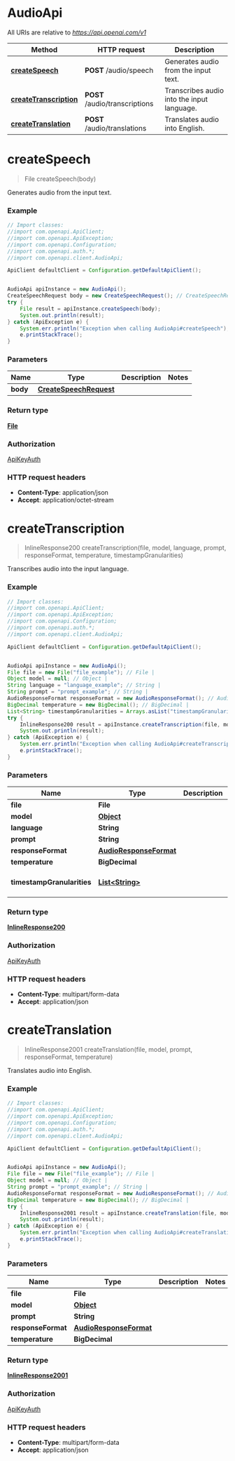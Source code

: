 # AudioApi

All URIs are relative to *https://api.openai.com/v1*

Method | HTTP request | Description
------------- | ------------- | -------------
[**createSpeech**](AudioApi.md#createSpeech) | **POST** /audio/speech | Generates audio from the input text.
[**createTranscription**](AudioApi.md#createTranscription) | **POST** /audio/transcriptions | Transcribes audio into the input language.
[**createTranslation**](AudioApi.md#createTranslation) | **POST** /audio/translations | Translates audio into English.

<a name="createSpeech"></a>
# **createSpeech**
> File createSpeech(body)

Generates audio from the input text.

### Example
```java
// Import classes:
//import com.openapi.ApiClient;
//import com.openapi.ApiException;
//import com.openapi.Configuration;
//import com.openapi.auth.*;
//import com.openapi.client.AudioApi;

ApiClient defaultClient = Configuration.getDefaultApiClient();


AudioApi apiInstance = new AudioApi();
CreateSpeechRequest body = new CreateSpeechRequest(); // CreateSpeechRequest | 
try {
    File result = apiInstance.createSpeech(body);
    System.out.println(result);
} catch (ApiException e) {
    System.err.println("Exception when calling AudioApi#createSpeech");
    e.printStackTrace();
}
```

### Parameters

Name | Type | Description  | Notes
------------- | ------------- | ------------- | -------------
 **body** | [**CreateSpeechRequest**](CreateSpeechRequest.md)|  |

### Return type

[**File**](File.md)

### Authorization

[ApiKeyAuth](../README.md#ApiKeyAuth)

### HTTP request headers

 - **Content-Type**: application/json
 - **Accept**: application/octet-stream

<a name="createTranscription"></a>
# **createTranscription**
> InlineResponse200 createTranscription(file, model, language, prompt, responseFormat, temperature, timestampGranularities)

Transcribes audio into the input language.

### Example
```java
// Import classes:
//import com.openapi.ApiClient;
//import com.openapi.ApiException;
//import com.openapi.Configuration;
//import com.openapi.auth.*;
//import com.openapi.client.AudioApi;

ApiClient defaultClient = Configuration.getDefaultApiClient();


AudioApi apiInstance = new AudioApi();
File file = new File("file_example"); // File | 
Object model = null; // Object | 
String language = "language_example"; // String | 
String prompt = "prompt_example"; // String | 
AudioResponseFormat responseFormat = new AudioResponseFormat(); // AudioResponseFormat | 
BigDecimal temperature = new BigDecimal(); // BigDecimal | 
List<String> timestampGranularities = Arrays.asList("timestampGranularities_example"); // List<String> | 
try {
    InlineResponse200 result = apiInstance.createTranscription(file, model, language, prompt, responseFormat, temperature, timestampGranularities);
    System.out.println(result);
} catch (ApiException e) {
    System.err.println("Exception when calling AudioApi#createTranscription");
    e.printStackTrace();
}
```

### Parameters

Name | Type | Description  | Notes
------------- | ------------- | ------------- | -------------
 **file** | **File**|  |
 **model** | [**Object**](.md)|  |
 **language** | **String**|  |
 **prompt** | **String**|  |
 **responseFormat** | [**AudioResponseFormat**](.md)|  |
 **temperature** | **BigDecimal**|  |
 **timestampGranularities** | [**List&lt;String&gt;**](String.md)|  | [enum: word, segment]

### Return type

[**InlineResponse200**](InlineResponse200.md)

### Authorization

[ApiKeyAuth](../README.md#ApiKeyAuth)

### HTTP request headers

 - **Content-Type**: multipart/form-data
 - **Accept**: application/json

<a name="createTranslation"></a>
# **createTranslation**
> InlineResponse2001 createTranslation(file, model, prompt, responseFormat, temperature)

Translates audio into English.

### Example
```java
// Import classes:
//import com.openapi.ApiClient;
//import com.openapi.ApiException;
//import com.openapi.Configuration;
//import com.openapi.auth.*;
//import com.openapi.client.AudioApi;

ApiClient defaultClient = Configuration.getDefaultApiClient();


AudioApi apiInstance = new AudioApi();
File file = new File("file_example"); // File | 
Object model = null; // Object | 
String prompt = "prompt_example"; // String | 
AudioResponseFormat responseFormat = new AudioResponseFormat(); // AudioResponseFormat | 
BigDecimal temperature = new BigDecimal(); // BigDecimal | 
try {
    InlineResponse2001 result = apiInstance.createTranslation(file, model, prompt, responseFormat, temperature);
    System.out.println(result);
} catch (ApiException e) {
    System.err.println("Exception when calling AudioApi#createTranslation");
    e.printStackTrace();
}
```

### Parameters

Name | Type | Description  | Notes
------------- | ------------- | ------------- | -------------
 **file** | **File**|  |
 **model** | [**Object**](.md)|  |
 **prompt** | **String**|  |
 **responseFormat** | [**AudioResponseFormat**](.md)|  |
 **temperature** | **BigDecimal**|  |

### Return type

[**InlineResponse2001**](InlineResponse2001.md)

### Authorization

[ApiKeyAuth](../README.md#ApiKeyAuth)

### HTTP request headers

 - **Content-Type**: multipart/form-data
 - **Accept**: application/json

